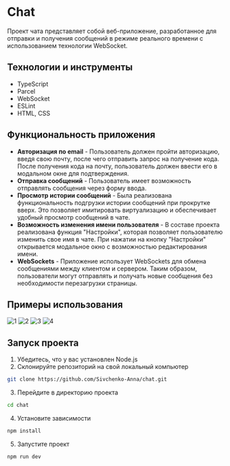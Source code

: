 # Chat

Проект чата представляет собой веб-приложение, разработанное для отправки и получения сообщений в режиме реального времени с использованием технологии WebSocket.

## Технологии и инструменты
- TypeScript
- Parcel
- WebSocket
- ESLint
- HTML, CSS

## Функциональность приложения

- **Авторизация по email** - Пользователь должен пройти авторизацию, введя свою почту, после чего отправить запрос на получение кода. После получения кода на почту, пользователь должен ввести его в модальном окне для подтверждения.
- **Отправка сообщений** - Пользователь имеет возможность отправлять сообщения через форму ввода.
- **Просмотр истории сообщений** - Была реализована функциональность подгрузки истории сообщений при прокрутке вверх. Это позволяет имитировать виртуализацию и обеспечивает удобный просмотр сообщений в чате.
- **Возможность изменения имени пользователя** - В составе проекта реализована функция "Настройки", которая позволяет пользователю изменить свое имя в чате. При нажатии на кнопку "Настройки" открывается модальное окно с возможностью редактирования имени.
- **WebSockets** - Приложение использует WebSockets для обмена сообщениями между клиентом и сервером. Таким образом, пользователи могут отправлять и получать новые сообщения без необходимости перезагрузки страницы.

## Примеры использования 
![1](https://github.com/Sivchenko-Anna/chat/assets/103916590/959c765f-802a-4a8a-8085-94a7ea4d8942)
![2](https://github.com/Sivchenko-Anna/chat/assets/103916590/a9146bbc-18a4-4cce-8513-ab1c418f004b)
![3](https://github.com/Sivchenko-Anna/chat/assets/103916590/3713a14c-eb85-47eb-b2b3-c8617622e4d1)
![4](https://github.com/Sivchenko-Anna/chat/assets/103916590/7543bb36-00f7-4ef0-9429-71900a55ed0d)

## Запуск проекта
1. Убедитесь, что у вас установлен Node.js
2. Склонируйте репозиторий на свой локальный компьютер
```sh
git clone https://github.com/Sivchenko-Anna/chat.git
```
3. Перейдите в директорию проекта 
```sh
cd chat
```
4. Установите зависимости 
```sh
npm install
```
5. Запустите проект
```sh
npm run dev
```
